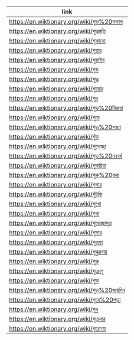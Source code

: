 |link|
|----|
|https://en.wiktionary.org/wiki/শুভ%20সকাল|
|https://en.wiktionary.org/wiki/শুদ্ধমতি|
|https://en.wiktionary.org/wiki/শুকানো|
|https://en.wiktionary.org/wiki/শুয়ার|
|https://en.wiktionary.org/wiki/শুয়াইব|
|https://en.wiktionary.org/wiki/শুষ্ক|
|https://en.wiktionary.org/wiki/শুদ্ধ|
|https://en.wiktionary.org/wiki/শুয়োর|
|https://en.wiktionary.org/wiki/শুদ্র|
|https://en.wiktionary.org/wiki/শুভ%20বিজয়া|
|https://en.wiktionary.org/wiki/শুক্র|
|https://en.wiktionary.org/wiki/শুভ%20সন্ধ্যা|
|https://en.wiktionary.org/wiki/শুঁড়|
|https://en.wiktionary.org/wiki/শুভেচ্ছা|
|https://en.wiktionary.org/wiki/শুভ%20নববর্ষ|
|https://en.wiktionary.org/wiki/শুকরিয়া|
|https://en.wiktionary.org/wiki/শুরু%20করা|
|https://en.wiktionary.org/wiki/শুগার|
|https://en.wiktionary.org/wiki/শুঁটকি|
|https://en.wiktionary.org/wiki/শুখো|
|https://en.wiktionary.org/wiki/শুখা|
|https://en.wiktionary.org/wiki/শুভেচ্ছাদূত|
|https://en.wiktionary.org/wiki/শুমার|
|https://en.wiktionary.org/wiki/শুলফা|
|https://en.wiktionary.org/wiki/শুক্কুরবার|
|https://en.wiktionary.org/wiki/শুরু|
|https://en.wiktionary.org/wiki/শুক্রাণু|
|https://en.wiktionary.org/wiki/শুভ|
|https://en.wiktionary.org/wiki/শুভ%20জন্মদিন|
|https://en.wiktionary.org/wiki/শুয়ে%20পড়া|
|https://en.wiktionary.org/wiki/শুধু|
|https://en.wiktionary.org/wiki/শুক্রবার|
|https://en.wiktionary.org/wiki/শুক্রাশয়|
